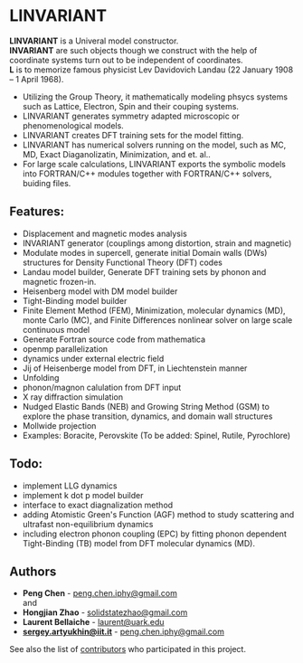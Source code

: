 # LINVARIANT
**LINVARIANT** is a Univeral model constructor. <br />
**INVARIANT** are such objects though we construct with the help of coordinate systems turn out to be independent of coordinates. <br /> 
**L** is to memorize famous physicist Lev Davidovich Landau (22 January 1908 – 1 April 1968). <br />
- Utilizing the Group Theory, it mathematically modeling phsycs systems such as Lattice, Electron, Spin and their couping systems.
- LINVARIANT generates symmetry adapted microscopic or phenomenological models.
- LINVARIANT creates DFT training sets for the model fitting.
- LINVARIANT has numerical solvers running on the model, such as MC, MD, Exact Diaganolizatin, Minimization, and et. al..
- For large scale calculations, LINVARIANT exports the symbolic models into FORTRAN/C++ modules together with FORTRAN/C++ solvers, buiding files.
## Features:
- Displacement and magnetic modes analysis
- INVARIANT generator (couplings among distortion, strain and magnetic)
- Modulate modes in supercell, generate initial Domain walls (DWs) structures for Density Functional Theory (DFT) codes
- Landau model builder, Generate DFT training sets by phonon and magnetic frozen-in.
- Heisenberg model with DM model builder
- Tight-Binding model builder
- Finite Element Method (FEM), Minimization, molecular dynamics (MD), monte Carlo (MC), and Finite Differences nonlinear solver on large scale continuous model
- Generate Fortran source code from mathematica
- openmp parallelization
- dynamics under external electric field
- Jij of Heisenberge model from DFT, in Liechtenstein manner
- Unfolding
- phonon/magnon calulation from DFT input
- X ray diffraction simulation
- Nudged Elastic Bands (NEB) and Growing String Method (GSM) to explore the phase transition, dynamics, and domain wall structures
- Mollwide projection
- Examples: Boracite, Perovskite (To be added: Spinel, Rutile, Pyrochlore)
## Todo:
- implement LLG dynamics
- implement k dot p model builder
- interface to exact diagnalization method
- adding Atomistic Green's Function (AGF) method to study scattering and ultrafast non-equilibrium dynamics
- including electron phonon coupling (EPC) by fitting phonon dependent Tight-Binding (TB) model from DFT molecular dynamics (MD).
## Authors
* **Peng Chen** - peng.chen.iphy@gmail.com <br />
and <br />
* **Hongjian Zhao** - solidstatezhao@gmail.com
* **Laurent Bellaiche** - laurent@uark.edu
* **sergey.artyukhin@iit.it** - peng.chen.iphy@gmail.com

See also the list of [contributors](https://github.com/PaulChern/LINVARIANT/contributors) who participated in this project.

